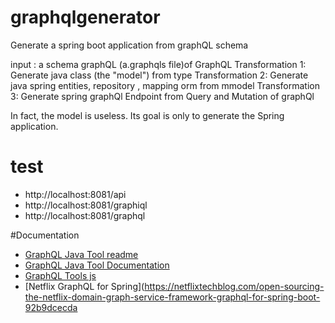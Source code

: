 # graphqlgenerator
Generate a spring boot application from graphQL schema

input : a schema graphQL (a.graphqls file)of GraphQL
Transformation 1: Generate java class (the "model") from type 
Transformation 2: Generate java spring entities, repository , mapping orm from mmodel
Transformation 3: Generate spring graphQl Endpoint from Query and Mutation of graphQl

In fact, the model is useless. Its goal is only to generate the Spring application. 

# test
* http://localhost:8081/api
* http://localhost:8081/graphiql
* http://localhost:8081/graphql

#Documentation


* [GraphQL Java Tool readme](https://github.com/graphql-java-kickstart/graphql-java-tools/blob/master/README.md)
* [GraphQL Java Tool Documentation](https://www.graphql-java-kickstart.com/tools/)
* [GraphQL Tools js](https://www.graphql-tools.com/docs/introduction/)
* [Netflix GraphQL for Spring](https://netflixtechblog.com/open-sourcing-the-netflix-domain-graph-service-framework-graphql-for-spring-boot-92b9dcecda